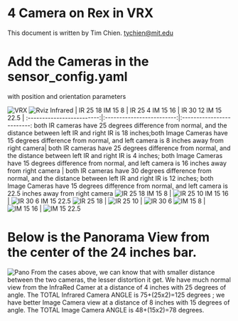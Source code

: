 # 4 Camera on Rex in VRX 

This document is written by Tim Chien. tychien@mit.edu

# Add the Cameras in the sensor_config.yaml

with position and orientation parameters

![VRX](https://github.com/tychien/mitseagrantauv/blob/master/VRX/Screenshot%20from%202020-04-12%2016-29-04.png)
![Rviz](https://github.com/tychien/mitseagrantauv/blob/master/VRX/Screenshot%20from%202020-04-12%2017-15-16.png)
Infrared
| IR 25 18 IM 15 8 | IR 25 4 IM 15 16 | IR 30 12 IM 15 22.5 |
:-------------------------:|:-------------------------:|:-------------------------:
both IR cameras have 25 degrees difference from normal, and the distance between left IR and right IR is 18 inches;both Image Cameras have 15 degrees difference from normal, and left camera is 8 inches away from right camera| both IR cameras have 25 degrees difference from normal, and the distance between left IR and right IR is 4 inches; both Image Cameras have 15 degrees difference from normal, and left camera is 16 inches away from right camera | both IR cameras have 30 degrees difference from normal, and the distance between left IR and right IR is 12 inches; both Image Cameras have 15 degrees difference from normal, and left camera is 22.5 inches away from right camera
![IR 25 18 IM 15 8](https://github.com/tychien/mitseagrantauv/blob/master/CAMERA_ANGLE/CameraAngel/CameraAngel.009.jpeg) | ![IR 25 10 IM 15 16](https://github.com/tychien/mitseagrantauv/blob/master/CAMERA_ANGLE/CameraAngel/CameraAngel.006.jpeg) | ![IR 30 6 IM 15 22.5](https://github.com/tychien/mitseagrantauv/blob/master/CAMERA_ANGLE/CameraAngel/CameraAngel.003.jpeg)
![IR 25 18](https://github.com/tychien/mitseagrantauv/blob/master/CAMERA_ANGLE/CameraAngel/CameraAngel.008.jpeg) | ![IR 25 10](https://github.com/tychien/mitseagrantauv/blob/master/CAMERA_ANGLE/CameraAngel/CameraAngel.005.jpeg) | ![IR 30 6](https://github.com/tychien/mitseagrantauv/blob/master/CAMERA_ANGLE/CameraAngel/CameraAngel.002.jpeg)
![IM 15 8](https://github.com/tychien/mitseagrantauv/blob/master/CAMERA_ANGLE/CameraAngel/CameraAngel.007.jpeg) | ![IM 15 16](https://github.com/tychien/mitseagrantauv/blob/master/CAMERA_ANGLE/CameraAngel/CameraAngel.004.jpeg) | ![IM 15 22.5](https://github.com/tychien/mitseagrantauv/blob/master/CAMERA_ANGLE/CameraAngel/CameraAngel.001.jpeg)

# Below is the Panorama View from the center of the 24 inches bar.
![Pano](https://github.com/tychien/mitseagrantauv/blob/master/CAMERA_ANGLE/CameraAngel/CameraAngel.010.jpeg)
From the cases above, we can know that with smaller distance between the two cameras, the lesser distortion it get. We have much normal view from the InfraRed Camer at a distance of 4 inches with 25 degrees of angle. The TOTAL Infrared Camera ANGLE is 75+(25x2)=125 degrees ; we have better Image Camera view at a distance of 8 inches with 15 degrees of angle. The TOTAL Image Camera ANGLE is 48+(15x2)=78 degrees.
